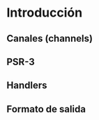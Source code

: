 Introducción
========




Canales (channels)
-----------------

PSR-3
-----

Handlers
--------

Formato de salida
-----------------
